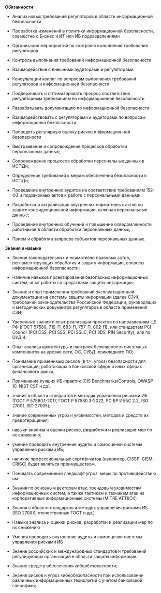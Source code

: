 **Обязанности**

- Анализ новых требований регуляторов в области информационной безопасности
- Проработка изменений в политики информационной безопасности, совместно с Бизнес и ИТ или ИБ подразделениями
- Организация мероприятий по контролю выполнения требований регуляторов
- Контроль выполнения требований информационной безопасности
- Взаимодействие с внешними аудиторами и регуляторами
- Консультации коллег по вопросам выполнения требований регуляторов и информационной безопасности

- Поддерживать и оптимизировать процесс соответствия регуляторным требованиям по информационной безопасности
- Разрабатывать документацию по информационной безопасности
- Взаимодействовать с регуляторами и аудиторами по вопросам информационно безопасности
- Проводить регулярную оценку рисков информационной безопасности

- Выстраивание и сопровождение процессов обработки персональных данных;
- Сопровождение процессов обработки персональных данных в ИСПДн;
- Определение требований к мерам обеспечения безопасности в ИСПДн;
- Проведение внутренних аудитов на соответствие требованиям 152-ФЗ и подзаконных актов к работе с персональными данными;
- Разработка и актуализация внутренних нормативных актов по защите конфиденциальной информации, включая персональные данные;
- Проведение внутренних обучений и повышение осведомленности работников в области обработки персональных данных;
- Прием и обработка запросов субъектов персональных данных.

**Знания и навыки**

- Знание законодательных и нормативно правовых актов, регламентирующих обработку и защиту информации, вопросы информационной безопасности;
- Наличие навыков проектирования безопасных информационных систем, опыт работы со средствами защиты информации;
- Знание и опыт применения требований эксплуатационной документации на системы защиты информации (далее СЗИ), требований законодательства Российской Федерации, руководящих и методических документов регуляторов в области применения СЗИ;

- Уверенные знания и опыт реализации проектов по направлениям ЦБ РФ (ГОСТ 57580, 719-П, 683-П, 757-П, 802-П), или стандартам PCI Council (PCI DSS, PCI SSS, PCI SSLC, PCI 3DS, PIN Security), или по ОУД 4;
- Опыт анализа архитектуры и настроек безопасности системных компонентов на уровне сети, ОС, СУБД, прикладного ПО;
- Понимание применимых рисков (в т.ч. угроз) безопасности для организаций, работающих в банковской сфере и иных сферах финансового рынка;
- Применение лучших ИБ-практик (CIS Benchmarks/Controls, OWASP 10, NIST CSF и др).

- знания в области стандартов и методик управления рисками ИБ (ГОСТ Р 57580.1-2017, ГОСТ Р 57580.3-2022, РС БР ИББС 2.2, ISO 27001, ISO 27005);
- знание современных угроз и уязвимостей, методов и средств их предотвращения;
- навыки анализа и оценки рисков, разработки и реализации мер по их снижению;
- умение проводить внутренние аудиты и самооценки системы управления рисками ИБ;
- наличие профессиональных сертификатов (например, CISSP, CISM, CRISC) будет являться преимуществом.

- Понимать современный ландшафт угроз, меры по противодействию им
- Знания по основным векторам атак, трендовым уязвимостям информационных систем, а также тактикам и техникам атак на корпоративные информационные системы (MITRE ATT&CK)
- Знания в области стандартов и методик управления рисками ИБ (ISO 270XX, отечественные ГОСТ и др.)
- Навыки анализа и оценки рисков, разработки и реализации мер по их снижению
- Умения проводить внутренние аудиты и самооценки системы управления рисками ИБ
- Знание российских и международных стандартов и требований регулирующих организаций в области защиты информации;
- Знание средств обеспечения кибербезопасности;
- Знание рисков и угроз кибербезопасности при использовании различных информационных технологий с учетом банковской специфики;

